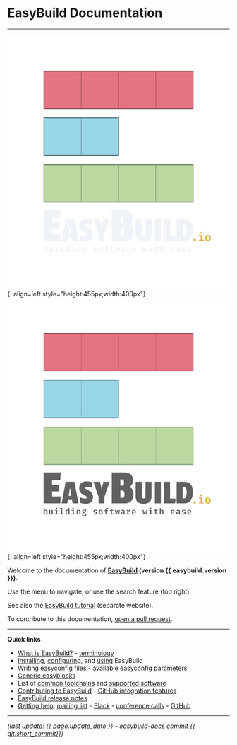 # EasyBuild Documentation

---


![EasyBuild logo](img/easybuild_logo_2022_vertical_dark_bg_transparent.png#only-dark){: align=left style="height:455px;width:400px"}
![EasyBuild logo](img/easybuild_logo_2022_vertical_light_bg_transparent.png#only-light){: align=left style="height:455px;width:400px"}

Welcome to the documentation of **[EasyBuild](https://easybuild.io) (version {{ easybuild.version }})**.

Use the menu to navigate, or use the search feature (top right).

See also the [EasyBuild tutorial](https://easybuilders.github.io/easybuild-tutorial) (separate website).

To contribute to this documentation, [open a pull request](https://github.com/easybuilders/easybuild-docs).

---

**Quick links**

- [What is EasyBuild?](what-is-easybuild.md) - [terminology](terminology.md)
- [Installing](installation.md), [configuring](configuration.md), and [using](using-easybuild.md) EasyBuild
- [Writing easyconfig files](writing-easyconfig-files.md) - [available easyconfig parameters](version-specific/easyconfig-parameters.md)
- [Generic easyblocks](version-specific/generic-easyblocks.md)
- List of [common toolchains](common-toolchains.md) and [supported software](version-specific/supported-software)
- [Contributing to EasyBuild](contributing.md) - [GitHub integration features](integration-with-github.md)
- [EasyBuild release notes](release-notes.md)
- [Getting help](getting-help.md): [mailing list](https://lists.ugent.be/wws/info/easybuild) - [Slack](https://easybuild.io/join-slack) - [conference calls](https://github.com/easybuilders/easybuild/wiki/Conference-calls) - [GitHub](https://github.com/easybuilders)

---

*(last update: {{ page.update_date }} - [easybuild-docs commit {{ git.short_commit}}](<https://github.com/easybuilders/easybuild-docs/commits/{{ git.short_commit }}>))*
